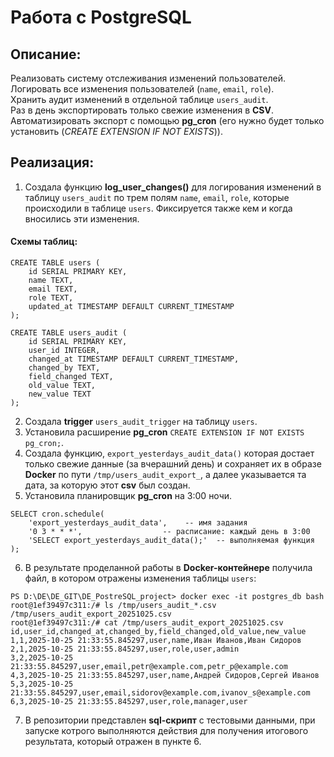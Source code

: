 #  Работа с PostgreSQL 

## Описание:

Реализовать систему отслеживания изменений пользователей. </br>
Логировать все изменения пользователей (`name`, `email`, `role`). </br>
Хранить аудит изменений в отдельной таблице `users_audit`. </br>
Раз в день экспортировать только свежие изменения в **CSV**. </br>
Автоматизировать экспорт с помощью **pg_cron** (его нужно будет только установить (_CREATE EXTENSION IF NOT EXISTS_)). </br>

## Реализация:

1. Создала функцию **log_user_changes()** для логирования изменений в таблицу `users_audit` по трем полям `name`, `email`, `role`, которые происходили в таблице `users`. Фиксируется также кем и когда вносились эти изменения.</br>
#### Схемы таблиц: 
```
CREATE TABLE users (
    id SERIAL PRIMARY KEY,
    name TEXT,
    email TEXT,
    role TEXT,
    updated_at TIMESTAMP DEFAULT CURRENT_TIMESTAMP
);
```
```
CREATE TABLE users_audit (
    id SERIAL PRIMARY KEY,
    user_id INTEGER,
    changed_at TIMESTAMP DEFAULT CURRENT_TIMESTAMP,
    changed_by TEXT,
    field_changed TEXT,
    old_value TEXT,
    new_value TEXT
);
```
2. Создала **trigger** `users_audit_trigger` на таблицу `users`. </br>
3. Установила расширение **pg_cron** `CREATE EXTENSION IF NOT EXISTS pg_cron;`. </br>
4. Создала функцию, `export_yesterdays_audit_data()` которая достает только свежие данные (за вчерашний день) и сохраняет их в образе **Docker** по пути `/tmp/users_audit_export_`, а далее указывается та дата, за которую этот **csv** был создан.
5. Установила планировщик **pg_cron** на 3:00 ночи. </br>

```
SELECT cron.schedule(
    'export_yesterdays_audit_data',    -- имя задания
    '0 3 * * *',                  -- расписание: каждый день в 3:00
    'SELECT export_yesterdays_audit_data();'  -- выполняемая функция
);
```

6. В результате проделанной работы в **Docker-контейнере** получила файл, в котором отражены изменения таблицы `users`: <br>

```
PS D:\DE\DE_GIT\DE_PostreSQL_project> docker exec -it postgres_db bash
root@1ef39497c311:/# ls /tmp/users_audit_*.csv
/tmp/users_audit_export_20251025.csv
root@1ef39497c311:/# cat /tmp/users_audit_export_20251025.csv
id,user_id,changed_at,changed_by,field_changed,old_value,new_value
1,1,2025-10-25 21:33:55.845297,user,name,Иван Иванов,Иван Сидоров
2,1,2025-10-25 21:33:55.845297,user,role,user,admin
3,2,2025-10-25 21:33:55.845297,user,email,petr@example.com,petr_p@example.com
4,3,2025-10-25 21:33:55.845297,user,name,Андрей Сидоров,Сергей Иванов
5,3,2025-10-25 21:33:55.845297,user,email,sidorov@example.com,ivanov_s@example.com
6,3,2025-10-25 21:33:55.845297,user,role,manager,user
```

7. В репозитории представлен **sql-скрипт** с тестовыми данными, при запуске котрого выполняются действия для получения итогового результата, который отражен в пункте 6.                   
